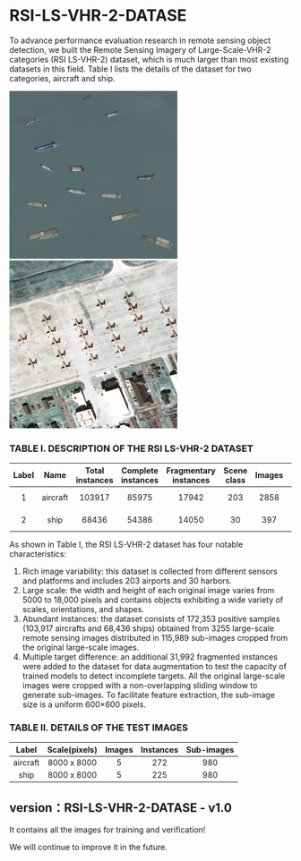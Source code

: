 # RSI-LS-VHR-2-DATASE
 
To advance performance evaluation research in remote sensing object detection, we built the Remote Sensing Imagery of Large-Scale-VHR-2 categories (RSI LS-VHR-2) dataset, which is much larger than most existing datasets in this field. Table Ⅰ lists the details of the dataset for two categories, aircraft and ship. 

![ image ](https://github.com/Damon2019/RSI-LS-VHR-2-DATASET/raw/master/demo/ship1.jpg)
![ image ](https://github.com/Damon2019/RSI-LS-VHR-2-DATASET/raw/master/demo/airplane1.png)

### TABLE Ⅰ. DESCRIPTION OF THE RSI LS-VHR-2 DATASET

Label	   |  Name	  |  Total instances	   | Complete instances	  |  Fragmentary instances	  |  Scene class	  |  Images	   |  Image width	  |  Sub-images
 :-----:  | :-----:  |  :-----:   |  :-----:   |  :-----:   |  :-----:    |  :-----:    |  :-----:   |  :-----:  
1 	 |   aircraft	   |   103917	  |   85975    | 	17942	   |   203	   |   2858	    |    6000-15000	    |   62129
2	   |   ship	   |     68436	       |   54386	  |   14050	   |   30	    |   397	         |    5000-18000	   |   53860

As shown in Table Ⅰ, the RSI LS-VHR-2 dataset has four notable characteristics: 
1) Rich image variability: this dataset is collected from different sensors and platforms and includes 203 airports and 30 harbors.
2) Large scale: the width and height of each original image varies from 5000 to 18,000 pixels and contains objects exhibiting a wide variety of scales, orientations, and shapes.
3) Abundant instances: the dataset consists of 172,353 positive samples (103,917 aircrafts and 68,436 ships) obtained from 3255 large-scale remote sensing images distributed in 115,989 sub-images cropped from the original large-scale images.
4) Multiple target difference: an additional 31,992 fragmented instances were added to the dataset for data augmentation to test the capacity of trained models to detect incomplete targets.
All the original large-scale images were cropped with a non-overlapping sliding window to generate sub-images. To facilitate feature extraction, the sub-image size is a uniform 600×600 pixels.

### TABLE Ⅱ.  DETAILS OF THE TEST IMAGES

Label	  |  Scale(pixels)	  |   Images	  |  Instances	|  Sub-images
 :-----:    |  :-----:    |  :-----:    |  :-----:   | :-----:
aircraft  |8000 x 8000	   |   5	   |    272    |   980
ship   |8000 x 8000	   |   5	   |    225    |   980


## version：RSI-LS-VHR-2-DATASE - v1.0
It contains all the images  for training and verification!

We will continue to improve it in the future.
